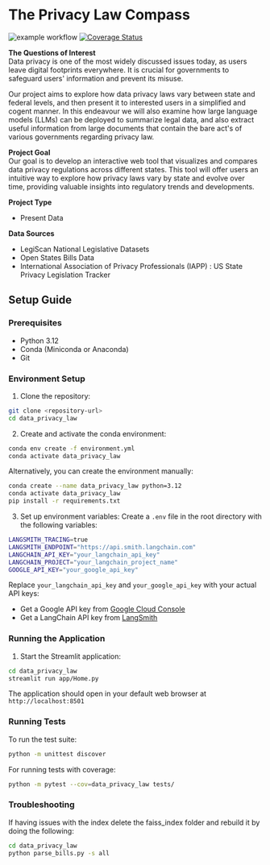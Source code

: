 # The Privacy Law Compass

![example workflow](https://github.com/ClaytonB-3/data_privacy_law/actions/workflows/build_test.yml/badge.svg) [![Coverage Status](https://coveralls.io/repos/github/ClaytonB-3/data_privacy_law/badge.svg?branch=main)](https://coveralls.io/github/ClaytonB-3/data_privacy_law?branch=main)

__The Questions of Interest__ <br/>
Data privacy is one of the most widely discussed issues today, as users leave digital footprints everywhere. It is crucial for governments to safeguard users' information and prevent its misuse. 

Our project aims to explore how data privacy laws vary between state and federal levels, and then present it to interested users in a simplified and cogent manner. In this endeavour we will also examine how large language models (LLMs) can be deployed to summarize legal data, and also extract useful information from large documents that contain the bare act's of various governments regarding privacy law. 

__Project Goal__ <br/>
Our goal is to develop an interactive web tool that visualizes and compares data privacy regulations across different states. This tool will offer users an intuitive way to explore how privacy laws vary by state and evolve over time, providing valuable insights into regulatory trends and developments.

__Project Type__
- Present Data 

__Data Sources__
- LegiScan National Legislative Datasets
- Open States Bills Data
- International Association of Privacy Professionals (IAPP) : US State Privacy Legislation Tracker

## Setup Guide

### Prerequisites
- Python 3.12
- Conda (Miniconda or Anaconda)
- Git

### Environment Setup

1. Clone the repository:
```bash
git clone <repository-url>
cd data_privacy_law
```

2. Create and activate the conda environment:
```bash
conda env create -f environment.yml
conda activate data_privacy_law
```

Alternatively, you can create the environment manually:
```bash
conda create --name data_privacy_law python=3.12
conda activate data_privacy_law
pip install -r requirements.txt
```

3. Set up environment variables:
Create a `.env` file in the root directory with the following variables:
```bash
LANGSMITH_TRACING=true
LANGSMITH_ENDPOINT="https://api.smith.langchain.com"
LANGCHAIN_API_KEY="your_langchain_api_key"
LANGCHAIN_PROJECT="your_langchain_project_name"
GOOGLE_API_KEY="your_google_api_key"
```

Replace `your_langchain_api_key` and `your_google_api_key` with your actual API keys:
- Get a Google API key from [Google Cloud Console](https://console.cloud.google.com/)
- Get a LangChain API key from [LangSmith](https://smith.langchain.com/)

### Running the Application

1. Start the Streamlit application:
```bash
cd data_privacy_law
streamlit run app/Home.py
```

The application should open in your default web browser at `http://localhost:8501`

### Running Tests

To run the test suite:
```bash
python -m unittest discover
```

For running tests with coverage:
```bash
python -m pytest --cov=data_privacy_law tests/
```

### Troubleshooting
If having issues with the index delete the faiss_index folder and rebuild it by doing the following:
```bash
cd data_privacy_law
python parse_bills.py -s all
```
